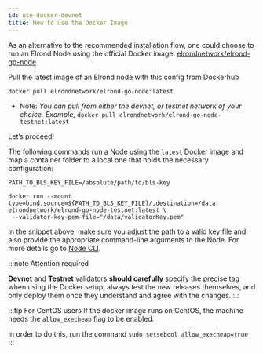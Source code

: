```yaml
---
id: use-docker-devnet
title: How to use the Docker Image
---
```



As an alternative to the recommended installation flow, one could choose to run an Elrond Node using the official Docker image: [elrondnetwork/elrond-go-node](https://hub.docker.com/r/elrondnetwork/elrond-go-node-testnet)

 Pull the latest image of an Elrond node with this config from Dockerhub

```docker
docker pull elrondnetwork/elrond-go-node:latest
```

- Note: *You can pull from either the devnet, or testnet network of your choice.* *Example,* `docker pull elrondnetwork/elrond-go-node-testnet:latest`  

Let’s proceed!

The following commands run a Node using the `latest` Docker image and map a container folder to a local one that holds the necessary configuration:

```docker
PATH_TO_BLS_KEY_FILE=/absolute/path/to/bls-key

docker run --mount type=bind,source=${PATH_TO_BLS_KEY_FILE}/,destination=/data elrondnetwork/elrond-go-node-testnet:latest \
 --validator-key-pem-file="/data/validatorKey.pem"
```

In the snippet above, make sure you adjust the path to a valid key file and also provide the appropriate command-line arguments to the Node. For more details go to [Node CLI](https://docs.elrond.com/validators/node-cli).

:::note Attention required

**Devnet** and **Testnet** validators **should carefully** specify the precise tag when using the Docker setup, always test the new releases themselves, and only deploy them once they understand and agree with the changes.
:::

:::tip For CentOS users
If the docker image runs on CentOS, the machine needs the `allow_execheap` flag to be enabled.

In order to do this, run the command `sudo setsebool allow_execheap=true`
:::
